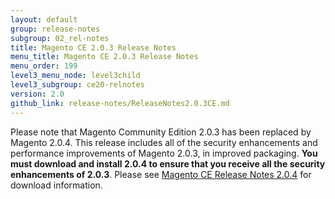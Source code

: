 ```yaml
---
layout: default
group: release-notes
subgroup: 02_rel-notes
title: Magento CE 2.0.3 Release Notes 
menu_title: Magento CE 2.0.3 Release Notes 
menu_order: 199
level3_menu_node: level3child
level3_subgroup: ce20-relnotes
version: 2.0
github_link: release-notes/ReleaseNotes2.0.3CE.md
---
```


Please note that Magento Community Edition 2.0.3 has been replaced by Magento 2.0.4. This release includes all of the security enhancements and performance improvements of Magento 2.0.3, in improved packaging. **You must download and install 2.0.4 to ensure that you receive all the security enhancements of 2.0.3**. Please see  <a href="{{page.baseurl}}release-notes/ReleaseNotes2.0.4CE.html" target="_blank">Magento CE Release Notes 2.0.4</a> for download information. 










